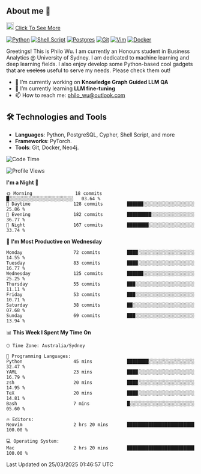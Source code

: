## About me 🤗

<a href="#"><img src="https://media.giphy.com/media/hvRJCLFzcasrR4ia7z/giphy.gif" width="20px" height="20px"></a> [Click To See More](https://codeboyphilo.github.io)

[![Python](https://img.shields.io/badge/python-3670A0?style=for-the-badge&logo=python&logoColor=ffdd54)](#)
[![Shell Script](https://img.shields.io/badge/shell_script-%23121011.svg?style=for-the-badge&logo=gnu-bash&logoColor=white)](#)
[![Postgres](https://img.shields.io/badge/postgres-%23316192.svg?style=for-the-badge&logo=postgresql&logoColor=white)](#)
[![Git](https://img.shields.io/badge/git-%23F05033.svg?style=for-the-badge&logo=git&logoColor=white)](#)
[![Vim](https://img.shields.io/badge/VIM-%2311AB00.svg?style=for-the-badge&logo=vim&logoColor=white)](#)
[![Docker](https://img.shields.io/badge/docker-%230db7ed.svg?style=for-the-badge&logo=docker&logoColor=white)](#)

Greetings! This is Philo Wu. I am currently an Honours student in Business Analytics \@ University of Sydney. I am dedicated to machine learning and deep learning fields. I also enjoy develop some Python-based cool gadgets that are ~~useless~~ useful to serve my needs. Please check them out!

- 🔭 I’m currently working on **Knowledge Graph Guided LLM QA**
- 🌱 I’m currently learning **LLM fine-tuning**
- 📫 How to reach me: philo_wu@outlook.com

## 🛠 Technologies and Tools
- **Languages**: Python, PostgreSQL, Cypher, Shell Script, and more
- **Frameworks**: PyTorch.
- **Tools**: Git, Docker, Neo4j.

<!--START_SECTION:waka-->
![Code Time](http://img.shields.io/badge/Code%20Time-716%20hrs%201%20min-blue)

![Profile Views](http://img.shields.io/badge/Profile%20Views-0-blue)

**I'm a Night 🦉** 

```text
🌞 Morning                18 commits          █░░░░░░░░░░░░░░░░░░░░░░░░   03.64 % 
🌆 Daytime                128 commits         ██████░░░░░░░░░░░░░░░░░░░   25.86 % 
🌃 Evening                182 commits         █████████░░░░░░░░░░░░░░░░   36.77 % 
🌙 Night                  167 commits         ████████░░░░░░░░░░░░░░░░░   33.74 % 
```
📅 **I'm Most Productive on Wednesday** 

```text
Monday                   72 commits          ████░░░░░░░░░░░░░░░░░░░░░   14.55 % 
Tuesday                  83 commits          ████░░░░░░░░░░░░░░░░░░░░░   16.77 % 
Wednesday                125 commits         ██████░░░░░░░░░░░░░░░░░░░   25.25 % 
Thursday                 55 commits          ███░░░░░░░░░░░░░░░░░░░░░░   11.11 % 
Friday                   53 commits          ███░░░░░░░░░░░░░░░░░░░░░░   10.71 % 
Saturday                 38 commits          ██░░░░░░░░░░░░░░░░░░░░░░░   07.68 % 
Sunday                   69 commits          ███░░░░░░░░░░░░░░░░░░░░░░   13.94 % 
```


📊 **This Week I Spent My Time On** 

```text
🕑︎ Time Zone: Australia/Sydney

💬 Programming Languages: 
Python                   45 mins             ████████░░░░░░░░░░░░░░░░░   32.47 % 
YAML                     23 mins             ████░░░░░░░░░░░░░░░░░░░░░   16.79 % 
zsh                      20 mins             ████░░░░░░░░░░░░░░░░░░░░░   14.95 % 
TeX                      20 mins             ████░░░░░░░░░░░░░░░░░░░░░   14.81 % 
Bash                     7 mins              █░░░░░░░░░░░░░░░░░░░░░░░░   05.60 % 

🔥 Editors: 
Neovim                   2 hrs 20 mins       █████████████████████████   100.00 % 

💻 Operating System: 
Mac                      2 hrs 20 mins       █████████████████████████   100.00 % 
```


 Last Updated on 25/03/2025 01:46:57 UTC
<!--END_SECTION:waka-->
